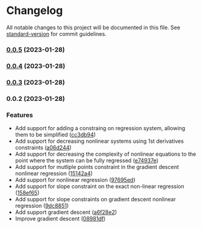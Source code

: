 # Changelog

All notable changes to this project will be documented in this file. See [standard-version](https://github.com/conventional-changelog/standard-version) for commit guidelines.

### [0.0.5](https://github.com/cloudlesslabs/ml/compare/v0.0.4...v0.0.5) (2023-01-28)

### [0.0.4](https://github.com/cloudlesslabs/ml/compare/v0.0.3...v0.0.4) (2023-01-28)

### [0.0.3](https://github.com/cloudlesslabs/ml/compare/v0.0.2...v0.0.3) (2023-01-28)

### 0.0.2 (2023-01-28)


### Features

* Add support for adding a constraing on regression system, allowing them to be simplified ([cc3db94](https://github.com/cloudlesslabs/ml/commit/cc3db943b0b8315cc15ee0637294bfe5ca5cbd90))
* Add support for decreasing nonlinear systems using 1st derivatives constraints ([a06d244](https://github.com/cloudlesslabs/ml/commit/a06d2447c567da511cc1018ea64e5fafaa9ed9e9))
* Add support for decreasing the complexity of nonlinear equations to the point where the system can be fully regressed ([e74937e](https://github.com/cloudlesslabs/ml/commit/e74937e75196c976a04a25dc45a1dcc0d734aafe))
* Add support for mutliple points constraint in the gradient descent nonlinear regression ([15142a4](https://github.com/cloudlesslabs/ml/commit/15142a43ad15e4d1123758916549b35f338af6cd))
* Add support for nonlinear regression ([97695ed](https://github.com/cloudlesslabs/ml/commit/97695ed78d1eeda8714590d93677cefcb7c05c71))
* Add support for slope constraint on the exact non-linear regression ([158ef65](https://github.com/cloudlesslabs/ml/commit/158ef65346a244b503226efd733516ca11061656))
* Add support for slope constraints on gradient descent nonlinear regression ([9dc8851](https://github.com/cloudlesslabs/ml/commit/9dc8851df405e95e0fe1b317c5febe7b55f9fd0e))
* Add support gradient descent ([a6f28e2](https://github.com/cloudlesslabs/ml/commit/a6f28e213de2e0e9701272d83670d694af383349))
* Improve gradient descent ([08981df](https://github.com/cloudlesslabs/ml/commit/08981dfc2f418d6f21d855db48497e9b543e0073))
